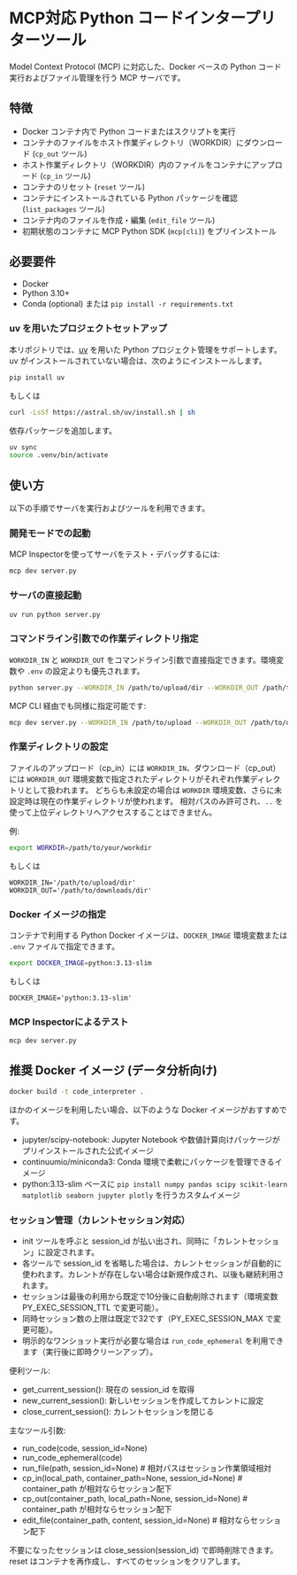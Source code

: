 # MCP対応 Python コードインタープリターツール

Model Context Protocol (MCP) に対応した、Docker ベースの Python コード実行およびファイル管理を行う MCP サーバです。

## 特徴
- Docker コンテナ内で Python コードまたはスクリプトを実行  
- コンテナのファイルをホスト作業ディレクトリ（WORKDIR）にダウンロード (`cp_out` ツール)  
- ホスト作業ディレクトリ（WORKDIR）内のファイルをコンテナにアップロード (`cp_in` ツール)  
- コンテナのリセット (`reset` ツール)  
- コンテナにインストールされている Python パッケージを確認 (`list_packages` ツール)  
- コンテナ内のファイルを作成・編集 (`edit_file` ツール)  
- 初期状態のコンテナに MCP Python SDK (`mcp[cli]`) をプリインストール

## 必要要件
- Docker  
- Python 3.10+  
- Conda (optional) または `pip install -r requirements.txt`


### uv を用いたプロジェクトセットアップ

本リポジトリでは、[uv](https://docs.astral.sh/uv/) を用いた Python プロジェクト管理をサポートします。
uv がインストールされていない場合は、次のようにインストールします。
```bash
pip install uv
```
もしくは
```bash
curl -LsSf https://astral.sh/uv/install.sh | sh
```
依存パッケージを追加します。
```bash
uv sync
source .venv/bin/activate
```
## 使い方

以下の手順でサーバを実行およびツールを利用できます。


### 開発モードでの起動

MCP Inspectorを使ってサーバをテスト・デバッグするには:

```bash
mcp dev server.py
```

### サーバの直接起動

```bash
uv run python server.py
```

### コマンドライン引数での作業ディレクトリ指定
`WORKDIR_IN` と `WORKDIR_OUT` をコマンドライン引数で直接指定できます。環境変数や `.env` の設定よりも優先されます。
```bash
python server.py --WORKDIR_IN /path/to/upload/dir --WORKDIR_OUT /path/to/download/dir
```
MCP CLI 経由でも同様に指定可能です:
```bash
mcp dev server.py --WORKDIR_IN /path/to/upload --WORKDIR_OUT /path/to/download
```

### 作業ディレクトリの設定

ファイルのアップロード（cp_in）には `WORKDIR_IN`、ダウンロード（cp_out）には `WORKDIR_OUT` 環境変数で指定されたディレクトリがそれぞれ作業ディレクトリとして扱われます。
どちらも未設定の場合は `WORKDIR` 環境変数、さらに未設定時は現在の作業ディレクトリが使われます。
相対パスのみ許可され、`..` を使って上位ディレクトリへアクセスすることはできません。

例:
```bash
export WORKDIR=/path/to/your/workdir
```
もしくは
```.env
WORKDIR_IN='/path/to/upload/dir'
WORKDIR_OUT='/path/to/downloads/dir'
```

### Docker イメージの指定

コンテナで利用する Python Docker イメージは、`DOCKER_IMAGE` 環境変数または `.env` ファイルで指定できます。
```bash
export DOCKER_IMAGE=python:3.13-slim
```
もしくは
```.env
DOCKER_IMAGE='python:3.13-slim'
```

### MCP Inspectorによるテスト
```bash
mcp dev server.py
```


## 推奨 Docker イメージ (データ分析向け)
```bash
docker build -t code_interpreter .
```

ほかのイメージを利用したい場合、以下のような Docker イメージがおすすめです。  
- jupyter/scipy-notebook: Jupyter Notebook や数値計算向けパッケージがプリインストールされた公式イメージ  
- continuumio/miniconda3: Conda 環境で柔軟にパッケージを管理できるイメージ  
- python:3.13-slim ベースに `pip install numpy pandas scipy scikit-learn matplotlib seaborn jupyter plotly` を行うカスタムイメージ

### セッション管理（カレントセッション対応）

- init ツールを呼ぶと session_id が払い出され、同時に「カレントセッション」に設定されます。
- 各ツールで session_id を省略した場合は、カレントセッションが自動的に使われます。カレントが存在しない場合は新規作成され、以後も継続利用されます。
- セッションは最後の利用から既定で10分後に自動削除されます（環境変数 PY_EXEC_SESSION_TTL で変更可能）。
- 同時セッション数の上限は既定で32です（PY_EXEC_SESSION_MAX で変更可能）。
- 明示的なワンショット実行が必要な場合は `run_code_ephemeral` を利用できます（実行後に即時クリーンアップ）。

便利ツール:
- get_current_session(): 現在の session_id を取得
- new_current_session(): 新しいセッションを作成してカレントに設定
- close_current_session(): カレントセッションを閉じる

主なツール引数:
- run_code(code, session_id=None)
- run_code_ephemeral(code)
- run_file(path, session_id=None)  # 相対パスはセッション作業領域相対
- cp_in(local_path, container_path=None, session_id=None)  # container_path が相対ならセッション配下
- cp_out(container_path, local_path=None, session_id=None) # container_path が相対ならセッション配下
- edit_file(container_path, content, session_id=None)      # 相対ならセッション配下

不要になったセッションは close_session(session_id) で即時削除できます。reset はコンテナを再作成し、すべてのセッションをクリアします。

